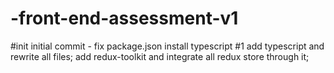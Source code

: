 # -front-end-assessment-v1

#init initial commit - fix package.json install typescript 
#1 add typescript and rewrite all files; add redux-toolkit and integrate all redux store through it; 
